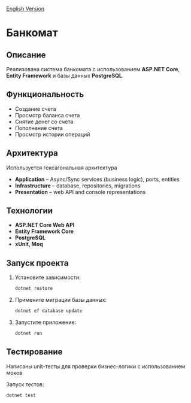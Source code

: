 [English Version](README[en].md)
# Банкомат

## Описание
Реализована система банкомата с использованием **ASP.NET Core**, **Entity Framework** и базы данных **PostgreSQL**.

## Функциональность
- Создание счета
- Просмотр баланса счета
- Снятие денег со счета
- Пополнение счета
- Просмотр истории операций

## Архитектура
Используется гексагональная архитектура
- **Application** – Async/Sync services (business logic), ports, entities
- **Infrastructure** – database, repositories, migrations
- **Presentation** – web API and console representations

## Технологии
- **ASP.NET Core Web API**
- **Entity Framework Core** 
- **PostgreSQL**
- **xUnit, Moq**

## Запуск проекта
1. Установите зависимости:
   ```sh
   dotnet restore
   ```
2. Примените миграции базы данных:
   ```sh
   dotnet ef database update
   ```
3. Запустите приложение:
   ```sh
   dotnet run
   ```

## Тестирование
Написаны unit-тесты для проверки бизнес-логики с использованием моков

Запуск тестов:
```sh
dotnet test
```
